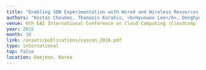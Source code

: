```yaml
---
title: "Enabling SDN Experimentation with Wired and Wireless Resources: The SmartFIRE facility"
authors: "Kostas Choumas, Thanasis Korakis, <b>Hyunwoo Lee</b>, Donghyun Kim, Junho Suh, Ted ``Taekyoung'' Kwon, Pedro Martinez-Julia, Antonio Skarmeta, Taewan You, Loic Baron Serge Fdida, and JongWon Kim"
venue: 6th EAI International Conference on Cloud Computing (Cloudcomp '15)
year: 2015
month: 10
link: /assets/publications/syscon_2016.pdf
type: international
top: false
location: Daejeon, Korea
---
```

